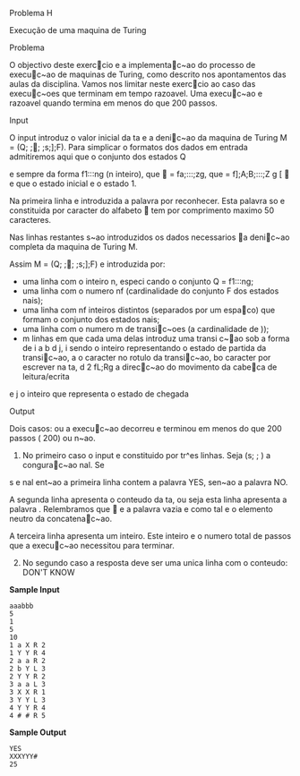 ﻿
Problema H

Execução de uma maquina de Turing

Problema

O objectivo deste exerccio e a implementac~ao do processo de execuc~ao de maquinas de Turing, como descrito nos apontamentos das aulas da disciplina. Vamos nos limitar neste exerccio ao caso das execuc~oes que terminam em tempo razoavel. Uma execuc~ao e razoavel quando termina em menos do que 200 passos.

Input

O input introduz o valor inicial da ta e a denic~ao da maquina de Turing M = (Q;  ;; ;s;];F). Para simplicar o formatos dos dados em entrada admitiremos aqui que o conjunto dos estados Q

e sempre da forma f1:::ng (n inteiro), que  = fa;:::;zg, que   = f];A;B;:::;Z g [  e que o estado inicial e o estado 1.

Na primeira linha e introduzida a palavra por reconhecer. Esta palavra so e constituida por caracter do alfabeto  tem por comprimento maximo 50 caracteres.

Nas linhas restantes s~ao introduzidos os dados necessarios a denic~ao completa da maquina de Turing M.

Assim M = (Q;  ;; ;s;];F) e introduzida por:

- uma linha com o inteiro n, especi cando o conjunto Q = f1:::ng;
- uma linha com o numero nf (cardinalidade do conjunto F dos estados nais);
- uma linha com nf inteiros distintos (separados por um espaco) que formam o conjunto dos estados nais;
- uma linha com o numero m de transic~oes (a cardinalidade de ));
- m linhas em que cada uma delas introduz uma transi c~ao sob a forma de i a b d j, i sendo o inteiro representando o estado de partida da transic~ao, a o caracter no rotulo da transic~ao, bo caracter por escrever na ta, d 2 fL;Rg a direcc~ao do movimento da cabeca de leitura/ecrita

e j o inteiro que representa o estado de chegada

Output

Dois casos: ou a execuc~ao decorreu e terminou em menos do que 200 passos ( 200) ou n~ao.

1. No primeiro caso o input e constituido por tr^es linhas. Seja (s; ; ) a congurac~ao nal. Se

s e nal ent~ao a primeira linha contem a palavra YES, sen~ao a palavra NO.

A segunda linha apresenta o conteudo da ta, ou seja esta linha apresenta a palavra . Relembramos que  e a palavra vazia e como tal e o elemento neutro da concatenac~ao.

A terceira linha apresenta um inteiro. Este inteiro e o numero total de passos que a execuc~ao necessitou para terminar.

2. No segundo caso a resposta deve ser uma unica linha com o conteudo: DON'T KNOW

**Sample Input**
```
aaabbb
5
1
5
10
1 a X R 2 
1 Y Y R 4 
2 a a R 2 
2 b Y L 3 
2 Y Y R 2 
3 a a L 3 
3 X X R 1 
3 Y Y L 3 
4 Y Y R 4 
4 # # R 5
```
**Sample Output**
```
YES 
XXXYYY# 
25
```